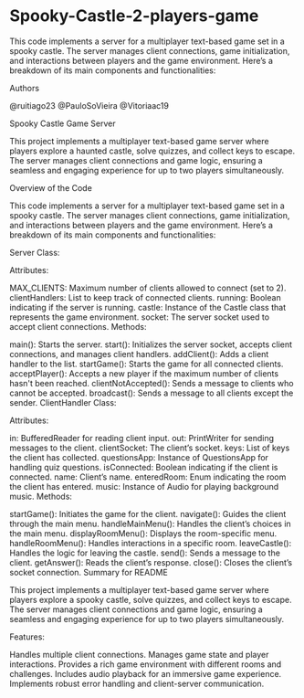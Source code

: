 # Spooky-Castle-2-players-game



This code implements a server for a multiplayer text-based game set in a spooky castle. The server manages client connections, game initialization, and interactions between players and the game environment. Here’s a breakdown of its main components and functionalities:

Authors

@ruitiago23
@PauloSoVieira
@Vitoriaac19


Spooky Castle Game Server

This project implements a multiplayer text-based game server where players explore a haunted castle, solve quizzes, and collect keys to escape. The server manages client connections and game logic, ensuring a seamless and engaging experience for up to two players simultaneously.

Overview of the Code

This code implements a server for a multiplayer text-based game set in a spooky castle. The server manages client connections, game initialization, and interactions between players and the game environment. Here’s a breakdown of its main components and functionalities:

Server Class:

Attributes:

MAX_CLIENTS: Maximum number of clients allowed to connect (set to 2).
clientHandlers: List to keep track of connected clients.
running: Boolean indicating if the server is running.
castle: Instance of the Castle class that represents the game environment.
socket: The server socket used to accept client connections.
Methods:

main(): Starts the server.
start(): Initializes the server socket, accepts client connections, and manages client handlers.
addClient(): Adds a client handler to the list.
startGame(): Starts the game for all connected clients.
acceptPlayer(): Accepts a new player if the maximum number of clients hasn't been reached.
clientNotAccepted(): Sends a message to clients who cannot be accepted.
broadcast(): Sends a message to all clients except the sender.
ClientHandler Class:

Attributes:

in: BufferedReader for reading client input.
out: PrintWriter for sending messages to the client.
clientSocket: The client’s socket.
keys: List of keys the client has collected.
questionsApp: Instance of QuestionsApp for handling quiz questions.
isConnected: Boolean indicating if the client is connected.
name: Client’s name.
enteredRoom: Enum indicating the room the client has entered.
music: Instance of Audio for playing background music.
Methods:

startGame(): Initiates the game for the client.
navigate(): Guides the client through the main menu.
handleMainMenu(): Handles the client’s choices in the main menu.
displayRoomMenu(): Displays the room-specific menu.
handleRoomMenu(): Handles interactions in a specific room.
leaveCastle(): Handles the logic for leaving the castle.
send(): Sends a message to the client.
getAnswer(): Reads the client’s response.
close(): Closes the client’s socket connection.
Summary for README

This project implements a multiplayer text-based game server where players explore a spooky castle, solve quizzes, and collect keys to escape. The server manages client connections and game logic, ensuring a seamless and engaging experience for up to two players simultaneously.

Features:

Handles multiple client connections.
Manages game state and player interactions.
Provides a rich game environment with different rooms and challenges.
Includes audio playback for an immersive game experience.
Implements robust error handling and client-server communication.
